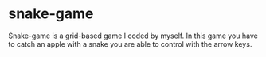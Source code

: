 # snake-game
Snake-game is a grid-based game I coded by myself. In this game you have to catch an apple with a snake you are able to control
with the arrow keys.
